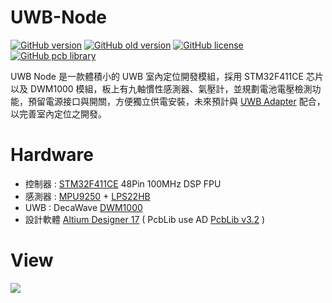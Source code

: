 UWB-Node
========
[![GitHub version](https://img.shields.io/badge/version-v1.6-brightgreen.svg)](https://github.com/KitSprout/UWB-Node)
[![GitHub old version](https://img.shields.io/badge/old%20version-%20v1.2-green.svg)](https://github.com/KitSprout/UWB-Node/releases/tag/v1.2)
[![GitHub license](https://img.shields.io/badge/license-%20MIT%20%2F%20CC%20BY--SA%204.0-blue.svg)](https://github.com/KitSprout/UWB-Node/blob/master/LICENSE)
[![GitHub pcb library](https://img.shields.io/badge/pcb%20library-%20v3.2-yellow.svg)](https://github.com/KitSprout/AltiumDesigner_PcbLibrary/releases/tag/v3.2)

UWB Node 是一款體積小的 UWB 室內定位開發模組，採用 STM32F411CE 芯片以及 DWM1000 模組，板上有九軸慣性感測器、氣壓計，並規劃電池電壓檢測功能，預留電源接口與開關，方便獨立供電安裝，未來預計與 [UWB Adapter](https://github.com/KitSprout/UWB-Adapter) 配合，以完善室內定位之開發。

Hardware
========
* 控制器 : [STM32F411CE](http://www.st.com/en/microcontrollers/stm32f411ce.html) 48Pin 100MHz DSP FPU
* 感測器 : [MPU9250](https://www.invensense.com/products/motion-tracking/9-axis/mpu-9250/) + [LPS22HB](http://www.st.com/content/st_com/en/products/mems-and-sensors/pressure-sensors/lps22hb.html)
* UWB : DecaWave [DWM1000](https://www.decawave.com/products/dwm1000-module)
* 設計軟體 [Altium Designer 17](http://www.altium.com/altium-designer/overview) ( PcbLib use AD [PcbLib v3.2](https://github.com/KitSprout/AltiumDesigner_PcbLibrary/releases/tag/v3.2) )

View
========
<img src="https://lh3.googleusercontent.com/GDgk_fC-QnqbCthUH4bIzz_v92bqNUpyMBwIKhjldzP8ybRfNoaUzE4lSG8NmSweLEMOrNaPFz2WlJ6SnMwfTxGIvKsnnjHuteM7VLLcQGpF5-gi0LSUaSn58REJ4KvPL8-VKIPpretznSImM6CkX3zpMjSnYexl-bZI7FFoQ3qE1iTRoKp2xFLpuwTTzwPYsKEBn1Cx19_dP1gjbXNBGIfHuxZzM5jyoEY3oCNcf9OGfKP1HMduWgc6NRxtI7kb2uwYHLsyBDNk-aEjCnccyVG7mQPgN18d90pXd9Ugv9rZsLEXFq1ndVBtBpkDh6_aDEXVotrxAFC28BW79RJiZT5YU_JLEkuaMddLpnb8H4ohDHA_8Q9lZ-yFkTvcjG-oPc6VZJMLEGUR453XmeJr-0wkRthNsg1yKgscH74CNRVAoT7t-Y_3XOlg5-UOnlH4yzDzPaTzHiZlqZbQSBJHbQytiZ3q1YZGAoDOM_dRtPWxTQXHXhnPq4vzDUDsZ63oCfD-KFN7HdTx0Tj1APiBi6F7Hv6jfAuTAdWdLofYcnu-XfUWbOjoO5kMZ62wlGa7o3pIw0wpyitoytuRNrqa-wacI--08YV_BjqyaQvjG1Q9nKpJ87c2=w1373-h901-no"/>
<br />

